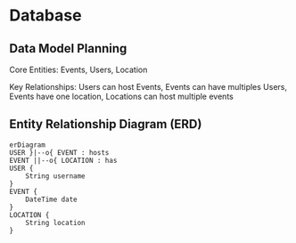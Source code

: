 # Database

## Data Model Planning
Core Entities: Events, Users, Location

Key Relationships: Users can host Events, Events can have multiples Users, Events have one location, Locations can host multiple events

## Entity Relationship Diagram (ERD)
```mermaid
erDiagram
USER }|--o{ EVENT : hosts
EVENT ||--o{ LOCATION : has
USER {
    String username
}
EVENT {
    DateTime date
}
LOCATION {
    String location
}

```
